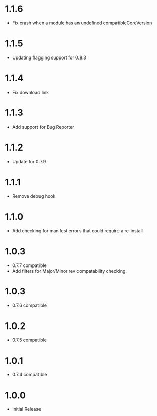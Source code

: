# 1.1.6
 * Fix crash when a module has an undefined compatibleCoreVersion

# 1.1.5
 * Updating flagging support for 0.8.3

# 1.1.4
 * Fix download link
 
# 1.1.3
 * Add support for Bug Reporter

# 1.1.2
 * Update for 0.7.9
 
# 1.1.1
 * Remove debug hook
  
# 1.1.0
 * Add checking for manifest errors that could require a re-install

# 1.0.3
 * 0.7.7 compatible
 * Add filters for Major/Minor rev compatability checking.

# 1.0.3
 * 0.7.6 compatible
 
# 1.0.2
 * 0.7.5 compatible

# 1.0.1
 * 0.7.4 compatible

# 1.0.0
 * Initial Release